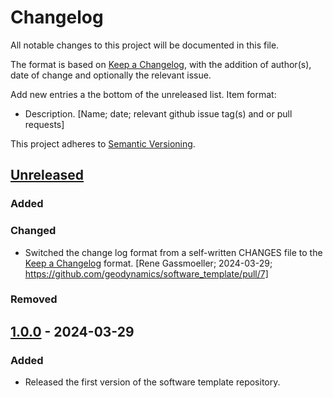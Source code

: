 # Changelog

All notable changes to this project will be documented in this file.

The format is based on [Keep a Changelog](https://keepachangelog.com/en/1.1.0/),
with the addition of author(s), date of change and optionally the relevant issue. 

Add new entries a the bottom of the unreleased list. Item format: 
- Description. [Name; date; relevant github issue tag(s) and or pull requests]

This project adheres to [Semantic Versioning](https://semver.org/spec/v2.0.0.html).

## [Unreleased]

### Added

### Changed

- Switched the change log format from a self-written CHANGES file to the [Keep a Changelog](https://keepachangelog.com/en/1.1.0/) format. [Rene Gassmoeller; 2024-03-29; https://github.com/geodynamics/software_template/pull/7]

### Removed

## [1.0.0] - 2024-03-29

### Added

- Released the first version of the software template repository.

[unreleased]: https://github.com/geodynamics/software_template/compare/v1.0.0...HEAD
[1.0.0]: https://github.com/geodynamics/software_template/releases/tag/v1.0.0
